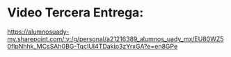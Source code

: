 # Video Tercera Entrega: 

https://alumnosuady-my.sharepoint.com/:v:/g/personal/a21216389_alumnos_uady_mx/EU80WZ50flpNhhk_MCsSAh0BG-TqcIUI4TDakip3zYrxGA?e=en8GPe

